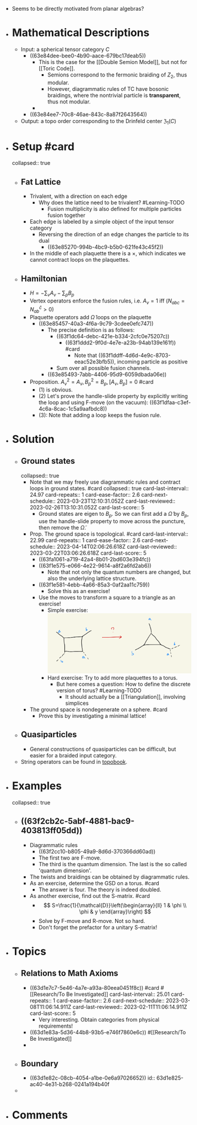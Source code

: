 - Seems to be directly motivated from planar algebras?
- # Mathematical Descriptions
	- Input: a spherical tensor category $C$
		- ((63e84dee-bee0-4b90-aace-679bc17deab5))
			- This is the case for the [[Double Semion Model]], but not for [[Toric Code]].
				- Semions correspond to the fermonic braiding of $Z_2$, thus modular.
				- However, diagrammatic rules of TC have bosonic braidings, where the nontrivial particle is **transparent**, thus not modular.
			-
		- ((63e84ee7-70c8-46ae-843c-8a87f2643564))
	- Output: a topo order corresponding to the Drinfeld center $\mathfrak Z_1(C)$
- # Setup #card
  collapsed:: true
	- ## Fat Lattice
		- Trivalent, with a direction on each edge
			- Why does the lattice need to be trivalent? #Learning-TODO
				- Fusion multiplicity is also defined for multiple particles fusion together
		- Each edge is labeled by a simple object of the input tensor category
			- Reversing the direction of an edge changes the particle to its dual
				- ((63e85270-994b-4bc9-b5b0-621fe43c45f2))
		- In the middle of each plaquette there is a $\times$, which indicates we cannot contract loops on the plaquettes.
	- ## Hamiltonian
		- $H=-\sum_v A_v-\sum_p B_p$
		- Vertex operators enforce the fusion rules, i.e. $A_v=1$ iff $\left(N_{a b c}=N_{a b}^{\bar{c}}>0\right)$
		- Plaquette operators add $\tilde \Omega$ loops on the plaquette
			- ((63e85457-40a3-4f6a-9c79-3cdee0efc747))
				- The precise definition is as follows:
					- ((63f1dc64-debc-421e-b334-2cfc0e75207c))
						- ((63f1ddd2-9f0d-4e7e-a23b-94ab139e161f)) #card
							- Note that ((63f1ddff-4d6d-4e9c-8703-eeac52e3bfb5)), incoming particle as positive
					- Sum over all possible fusion channels.
				- ((63e85493-7abb-4406-95d9-6059dbada06e))
		- Proposition. $A_v^2=A_v,B_p^2=B_p, [A_v,B_p]=0$ #card
			- (1) is obvious.
			- (2) Let's prove the handle-slide property by explicitly writing the loop and using F-move (on the vacuum): ((63f1dfaa-c3ef-4c6a-8cac-1c5a9aafbdc8))
			- (3): Note that adding a loop keeps the fusion rule.
- # Solution
	- ## Ground states
	  collapsed:: true
		- Note that we may freely use diagrammatic rules and contract loops in ground states. #card
		  collapsed:: true
		  card-last-interval:: 24.97
		  card-repeats:: 1
		  card-ease-factor:: 2.6
		  card-next-schedule:: 2023-03-23T12:10:31.052Z
		  card-last-reviewed:: 2023-02-26T13:10:31.052Z
		  card-last-score:: 5
			- Ground states are eigen to $B_p$. So we can first add a $\tilde \Omega$ by $B_p$, use the handle-slide property to move across the puncture, then remove the $\tilde \Omega$.
		- Prop. The ground space is topological. #card
		  card-last-interval:: 22.99
		  card-repeats:: 1
		  card-ease-factor:: 2.6
		  card-next-schedule:: 2023-04-14T02:06:26.618Z
		  card-last-reviewed:: 2023-03-22T03:06:26.618Z
		  card-last-score:: 5
			- ((63fa1061-a719-42a4-8b01-2bd603e394fc))
			- ((63f1e575-e066-4e22-9614-a8f2a6fd2ab6))
				- Note that not only the quantum numbers are changed, but also the underlying lattice structure.
			- ((63f1e581-4ebb-4a66-85a3-0af2aa11c759))
				- Solve this as an exercise!
			- Use the moves to transform a square to a triangle as an exercise!
				- Simple exercise: ![Image(1).png](../assets/Image(1)_1676798114616_0.png)
				- Hard exercise: Try to add more plaquettes to a torus.
					- But here comes a question: How to define the discrete version of torus? #Learning-TODO
						- It should actually be a [[Triangulation]], involving simplices
		- The ground space is nondegenerate on a sphere. #card
			- Prove this by investigating a minimal lattice!
	- ## Quasiparticles
		- General constructions of quasiparticles can be difficult, but easier for a braided input category.
	- String operators can be found in [topobook](((63f2ce3a-202d-4bb4-8c39-a923cda51c6e))).
- # Examples
  collapsed:: true
	- ## ((63f2cb2c-5abf-4881-bac9-403813ff05dd))
		- Diagrammatic rules
			- ((63f2cc10-b805-49a9-8d6d-370366dd60ad))
			- The first two are F-move.
			- The third is the quantum dimension. The last is the so called 'quantum dimension'.
		- The twists and braidings can be obtained by diagrammatic rules.
		- As an exercise, determine the GSD on a torus. #card
			- The answer is four. The theory is indeed doubled.
		- As another exercise, find out the S-matrix. #card
			- $$
			  S=\frac{1}{\mathcal{D}}\left(\begin{array}{ll}
			  1 & \phi \\
			  \phi & y
			  \end{array}\right)
			  $$
			- Solve by F-move and R-move. Not so hard.
			- Don't forget the prefactor for a unitary S-matrix!
- # Topics
	- ## Relations to Math Axioms
		- ((63d1e7c7-5e46-4a7e-a93a-80eea0451f8c)) #card #[[Research/To Be Investigated]]
		  card-last-interval:: 25.01
		  card-repeats:: 1
		  card-ease-factor:: 2.6
		  card-next-schedule:: 2023-03-08T11:06:14.911Z
		  card-last-reviewed:: 2023-02-11T11:06:14.911Z
		  card-last-score:: 5
			- Very interesting. Obtain categories from physical requirements!
		- ((63d1e83a-5d36-44b8-93b5-e746f7860e6c)) #[[Research/To Be Investigated]]
		-
	- ## Boundary
		- ((63d1e82c-08cb-4054-a1be-0e6a97026652))
		  id:: 63d1e825-ac40-4e31-b268-0241a194b40f
	-
- # Comments